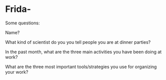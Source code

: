 # Frida-

Some questions:

Name?

What kind of scientist do you you tell people you are at dinner parties?

In the past month, what are the three main activities you have been doing at work?

What are the three most important tools/strategies you use for organizing your work?
